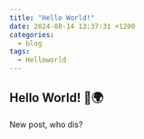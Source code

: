 ```yaml
---
title: "Hello World!"
date: 2024-08-14 13:37:31 +1200
categories:
  - blog
tags:
  - Helloworld
---
```


## Hello World! 👋🌍

New post, who dis? 